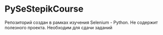 # PySeStepikCourse

Репозиторий создан в рамках изучения Selenium - Python. Не содержит полезного проекта.
Необходим для сдачи заданий
